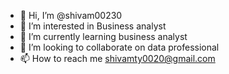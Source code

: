 - 👋 Hi, I’m @shivam00230
- 👀 I’m interested in Business analyst
- 🌱 I’m currently learning business analyst
- 💞️ I’m looking to collaborate on data professional
- 📫 How to reach me shivamty0020@gmail.com

<!---
shivam00230/shivam00230 is a ✨ special ✨ repository because its `README.md` (this file) appears on your GitHub profile.
You can click the Preview link to take a look at your changes.
--->
